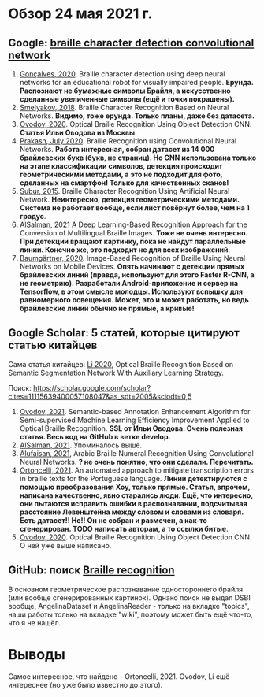 # Обзор 24 мая 2021 г.
## Google: [braille character detection convolutional network](https://www.google.com/search?q=braille+character+detection+convolutional+network&oq=braille+character+detection+convolutional+network)
1. [Gonçalves, 2020](https://sol.sbc.org.br/index.php/wvc/article/download/13492/13340/). Braille character detection using deep neural
networks for an educational robot for visually
impaired people.
**Ерунда. Распознают не бумажные символы Брайля, а искусственно сделанные увеличенные символы (ещё и точки покрашены).**
1. [Smelyakov, 2018](https://ieeexplore.ieee.org/document/8478615). Braille Character Recognition Based on Neural Networks.
**Видимо, тоже ерунда. Только планы, даже без датасета.**
1. [Ovodov, 2020](https://arxiv.org/ftp/arxiv/papers/2012/2012.12412.pdf). Optical Braille Recognition Using Object Detection
CNN. **Статья Ильи Оводова из Москвы.**
1. [Prakash, July 2020](http://wthtjsjs.cn/gallery/26-whjj-july-5558.pdf). Braille Recognition using Convolutional Neural Networks.
**Работа интересная, собран датасет из 14 000 брайлевских букв (букв, не страниц).
Но CNN использована только на этапе классификации символов, детекция происходит геометрическими методами, а 
это не подходит для фото, сделанных на смартфон! Только для качественных сканов!**
1. [Subur, 2015](https://iptek.its.ac.id/index.php/jps/article/view/1048/941). Braille Character Recognition Using Artificial
Neural Network. **Неинтересно, детекция геометрическими методами. Система не работает вообще, если лист повёрнут более, чем на 1 градус**.
1. [AlSalman, 2021](https://www.techscience.com/cmc/v67n3/41628/pdf) A Deep Learning-Based Recognition Approach for the
Conversion of Multilingual Braille Images. **Тоже не очень интересно. При детекции вращают картинку, пока не найдут параллельные линии. Конечно же, это подходит не для всех изображений**.
1. [Baumgärtner, 2020](https://www.ncbi.nlm.nih.gov/pmc/articles/PMC7972593/). Image-Based Recognition of Braille Using Neural Networks on Mobile Devices. **Опять начинают с детекции прямых брайлевских линий (правда, используют для этого Faster R-CNN, а не геометрию). Разработали Android-приложение и сервер на Tensorflow, в этом смысле молодцы. Используют вспышку для равномерного освещения. Может, это и может работать, но ведь брайлевские линии обычно не прямые, а кривые!**

## Google Scholar: 5 статей, которые цитируют статью китайцев
Сама статья китайцев: [Li 2020](https://openaccess.thecvf.com/content_CVPRW_2020/html/w34/Li_Optical_Braille_Recognition_Based_on_Semantic_Segmentation_Network_With_Auxiliary_CVPRW_2020_paper.html), Optical Braille Recognition Based on Semantic Segmentation Network With Auxiliary Learning Strategy.

Поиск: https://scholar.google.com/scholar?cites=11115639400057108047&as_sdt=2005&sciodt=0,5

1. [Ovodov, 2021](https://ieeexplore.ieee.org/abstract/document/9396534). Semantic-based Annotation Enhancement Algorithm for Semi-supervised Machine Learning Efficiency Improvement Applied to Optical Braille Recognition. **SSL от Ильи Оводова. Очень полезная статья. Весь код на GitHub в ветке develop.**
1. [AlSalman, 2021](https://www.researchgate.net/profile/Suheer-Alhadhrami/publication/350022456_A_Deep_Learning-Based_Recognition_Approach_for_the_Conversion_of_Multilingual_Braille_Images/links/604c0111a6fdcccfee79c592/A-Deep-Learning-Based-Recognition-Approach-for-the-Conversion-of-Multilingual-Braille-Images.pdf). Упоминалось выше.
1. [Alufaisan, 2021](https://books.google.ru/books?hl=ru&lr=&id=Se4lEAAAQBAJ&oi=fnd&pg=PA87&ots=dW2I335C6_&sig=G4zq8Z576SzvJz0kr8uIzTuoLeM&redir_esc=y#v=onepage&q&f=false), Arabic Braille Numeral Recognition Using Convolutional Neural Networks. **? не очень понятно, что они сделали. Перечитать.**
1. [Ortoncelli, 2021](https://arxiv.org/abs/2103.03935). An automated approach to mitigate transcription errors in braille texts for the Portuguese language. **Линии детектируются с помощью преобразования Хоу, только прямые.
Статья, впрочем, написана качественно, явно старались люди.
Ещё, что интересно, они пытаются исправить ошибки в распознавании, подсчитывая расстояние Левенштейна между словом и словами из словаря. Есть датасет!! Но!! Он не собран и размечен, а как-то сгенерирован.
TODO написать авторам, а то ссылки битые**.
1. [Ovodov, 2020](https://arxiv.org/abs/2012.12412). Optical Braille Recognition Using Object Detection CNN. О ней уже выше написано.

## GitHub: поиск [Braille recognition](https://github.com/search?q=braille+recognition)

В основном геометрическое распознавание одностороннего брайля (или вообще сгенерированных картинок).
Однако поиск не выдал DSBI вообще, AngelinaDataset и AngelinaReader - только на вкладке "topics", наши работы только на вкладке  "wiki", поэтому может быть ещё что-то, что я не нашёл. 

# Выводы

Самое интересное, что найдено - Ortoncelli, 2021.
Ovodov, Li ещё интереснее (но уже было известно до этого).